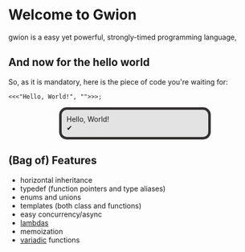# Welcome to Gwion

gwion is a easy yet powerful, strongly-timed programming language, 

## And now for the hello world

So, as it is mandatory, here is the piece of code you're waiting 
for:

``` gw
<<<"Hello, World!", "">>>;
```
<p style="background-color:#e3e3e3; border: 5px solid #343131; padding: 10px; margin-right: 20%; margin-left: 20%; -moz-border-radius: 15px; -webkit-border-radius: 15px;">
Hello, World!<br/>
&#10004;
</p>

## (Bag of) Features
  * horizontal inheritance
  * typedef (function pointers and type aliases)
  * enums and unions
  * templates (both class and functions)
  * easy concurrency/async
  * [lambdas](Functions/Lambdas)
  * memoization
  * [variadic](Functions/Variadic) functions

